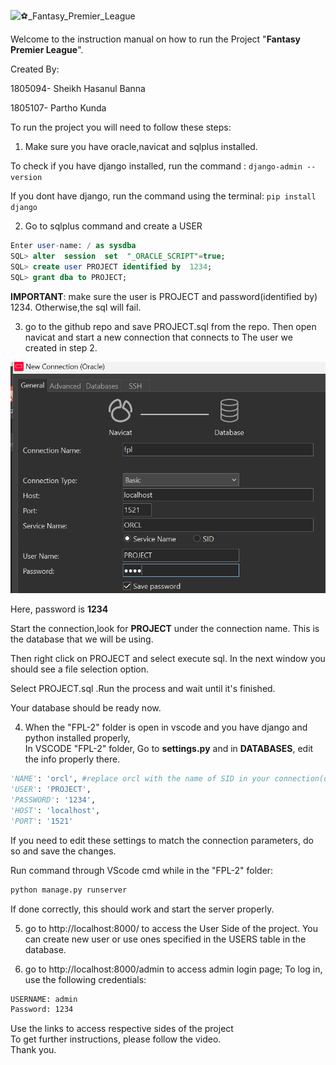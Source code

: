 ![⚽_Fantasy_Premier_League](https://user-images.githubusercontent.com/76593389/155334263-c2afc14d-5f83-42fd-af2c-9c5b5f60c07e.png)


Welcome to the instruction manual on how to run the Project "**Fantasy Premier League**".

Created By:

1805094- Sheikh Hasanul Banna

1805107- Partho Kunda


To run the project you will need to follow these steps:

1. Make sure you have oracle,navicat and sqlplus installed.

To check if you have django installed, run the command : ```django-admin --version```

If you dont have django, run the command using the terminal: ```pip install django ```

2. Go to sqlplus command and create a USER<br  />

```sql
Enter user-name: / as sysdba
SQL> alter  session  set  "_ORACLE_SCRIPT"=true;
SQL> create user PROJECT identified by  1234;
SQL> grant dba to PROJECT;
```

**IMPORTANT**: make sure the user is PROJECT and password(identified by) 1234. Otherwise,the sql will fail.<br  />

3. go to the github repo and save PROJECT.sql from the repo. Then open navicat and start a new connection that connects to The user we created in step 2.<br  />



  

![connection image](connection.png) <br  />

  

Here, password is **1234**  <br  />

Start the connection,look for **PROJECT** under the connection name. This is the database that we will be using.<br  />

Then right click on PROJECT and select execute sql. In the next window you should see a file selection option. <br  />

Select PROJECT.sql .Run the process and wait until it's finished.<br  />

Your database should be ready now.<br  />

4. When the "FPL-2" folder is open in vscode and you have django and python installed properly, <br  />
In VSCODE "FPL-2" folder, Go to **settings.py** and in **DATABASES**, edit the info properly there.<br  />

  

```python
'NAME': 'orcl', #replace orcl with the name of SID in your connection(default is orcl)
'USER': 'PROJECT',
'PASSWORD': '1234',
'HOST': 'localhost',
'PORT': '1521'

```

If you need to edit these settings to match the connection parameters, do so and save the changes.<br  />

Run command through VScode cmd while in the "FPL-2" folder: 
```python
python manage.py runserver
```

If done correctly, this should work and start the server properly.<br  />

5. go to http://localhost:8000/ to access the User Side of the project. You can create new user or use ones specified in the USERS table in the database.<br  />

6. go to http://localhost:8000/admin to access admin login page; To log in, use the following credentials:<br  />

```bash
USERNAME: admin
Password: 1234
```

Use the links to access respective sides of the project<br  />
To get further instructions, please follow the video.<br  />
Thank you.
